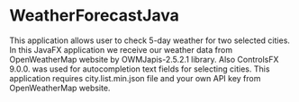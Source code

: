 # WeatherForecastJava
This application allows user to check 5-day weather for two selected cities. 
In this JavaFX application we receive our weather data from OpenWeatherMap website by OWMJapis-2.5.2.1 library.
Also ControlsFX 9.0.0. was used for autocompletion text fields for selecting cities.
This application requires city.list.min.json file and your own API key from OpenWeatherMap website.
